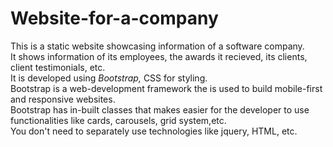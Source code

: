 # Website-for-a-company

This is a static website showcasing information of a software company.<br>
It shows information of its employees, the awards it recieved, its clients, client testimonials, etc.<br>
It is developed using _Bootstrap,_ CSS for styling.<br>
Bootstrap is a web-development framework the is used to build mobile-first and responsive websites.<br>
Bootstrap has in-built classes that makes easier for the developer to use functionalities like cards, carousels, grid system,etc.<br>
You don't need to separately use technologies like jquery, HTML, etc.
